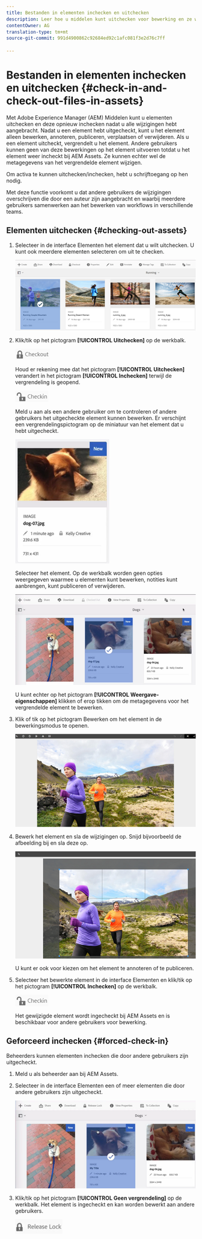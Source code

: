 ```yaml
---
title: Bestanden in elementen inchecken en uitchecken
description: Leer hoe u middelen kunt uitchecken voor bewerking en ze weer kunt inchecken nadat de wijzigingen zijn voltooid.
contentOwner: AG
translation-type: tm+mt
source-git-commit: 991d4900862c92684ed92c1afc081f3e2d76c7ff

---
```



# Bestanden in elementen inchecken en uitchecken {#check-in-and-check-out-files-in-assets}

Met Adobe Experience Manager (AEM) Middelen kunt u elementen uitchecken en deze opnieuw inchecken nadat u alle wijzigingen hebt aangebracht. Nadat u een element hebt uitgecheckt, kunt u het element alleen bewerken, annoteren, publiceren, verplaatsen of verwijderen. Als u een element uitcheckt, vergrendelt u het element. Andere gebruikers kunnen geen van deze bewerkingen op het element uitvoeren totdat u het element weer incheckt bij AEM Assets. Ze kunnen echter wel de metagegevens van het vergrendelde element wijzigen.

Om activa te kunnen uitchecken/inchecken, hebt u schrijftoegang op hen nodig.

Met deze functie voorkomt u dat andere gebruikers de wijzigingen overschrijven die door een auteur zijn aangebracht en waarbij meerdere gebruikers samenwerken aan het bewerken van workflows in verschillende teams.

## Elementen uitchecken {#checking-out-assets}

1. Selecteer in de interface Elementen het element dat u wilt uitchecken. U kunt ook meerdere elementen selecteren om uit te checken.

   ![chlimage_1-468](assets/chlimage_1-468.png)

1. Klik/tik op het pictogram **[!UICONTROL Uitchecken]** op de werkbalk.

   ![chlimage_1-469](assets/chlimage_1-469.png)

   Houd er rekening mee dat het pictogram **[!UICONTROL Uitchecken]** verandert in het pictogram **[!UICONTROL Inchecken]** terwijl de vergrendeling is geopend.

   ![chlimage_1-470](assets/chlimage_1-470.png)

   Meld u aan als een andere gebruiker om te controleren of andere gebruikers het uitgecheckte element kunnen bewerken. Er verschijnt een vergrendelingspictogram op de miniatuur van het element dat u hebt uitgecheckt.

   ![chlimage_1-471](assets/chlimage_1-471.png)

   Selecteer het element. Op de werkbalk worden geen opties weergegeven waarmee u elementen kunt bewerken, notities kunt aanbrengen, kunt publiceren of verwijderen.

   ![chlimage_1-472](assets/chlimage_1-472.png)

   U kunt echter op het pictogram **[!UICONTROL Weergave-eigenschappen]** klikken of erop tikken om de metagegevens voor het vergrendelde element te bewerken.

1. Klik of tik op het pictogram Bewerken om het element in de bewerkingsmodus te openen.

   ![chlimage_1-473](assets/chlimage_1-473.png)

1. Bewerk het element en sla de wijzigingen op. Snijd bijvoorbeeld de afbeelding bij en sla deze op.

   ![chlimage_1-474](assets/chlimage_1-474.png)

   U kunt er ook voor kiezen om het element te annoteren of te publiceren.

1. Selecteer het bewerkte element in de interface Elementen en klik/tik op het pictogram **[!UICONTROL Inchecken]** op de werkbalk.

   ![chlimage_1-475](assets/chlimage_1-475.png)

   Het gewijzigde element wordt ingecheckt bij AEM Assets en is beschikbaar voor andere gebruikers voor bewerking.

## Geforceerd inchecken {#forced-check-in}

Beheerders kunnen elementen inchecken die door andere gebruikers zijn uitgecheckt.

1. Meld u als beheerder aan bij AEM Assets.
1. Selecteer in de interface Elementen een of meer elementen die door andere gebruikers zijn uitgecheckt.

   ![chlimage_1-476](assets/chlimage_1-476.png)

1. Klik/tik op het pictogram **[!UICONTROL Geen vergrendeling]** op de werkbalk. Het element is ingecheckt en kan worden bewerkt aan andere gebruikers.

   ![chlimage_1-477](assets/chlimage_1-477.png)